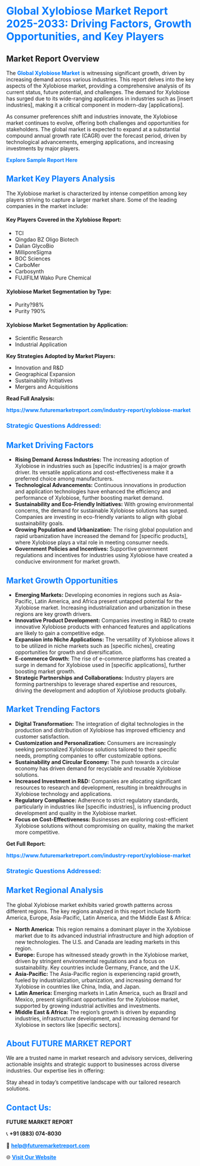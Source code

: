 <h1 style="color: #007BFF;">Global Xylobiose Market Report 2025-2033: Driving Factors, Growth Opportunities, and Key Players</h1>

<section id="overview">
<h2>Market Report Overview</h2>
<p>The <a href="https://www.futuremarketreport.com/industry-report/xylobiose-market" style="color: #007BFF; text-decoration: none;"><strong>Global Xylobiose Market</strong></a> is witnessing significant growth, driven by increasing demand across various industries. This report delves into the key aspects of the Xylobiose market, providing a comprehensive analysis of its current status, future potential, and challenges. The demand for Xylobiose has surged due to its wide-ranging applications in industries such as [insert industries], making it a critical component in modern-day [applications].</p>
<p>As consumer preferences shift and industries innovate, the Xylobiose market continues to evolve, offering both challenges and opportunities for stakeholders. The global market is expected to expand at a substantial compound annual growth rate (CAGR) over the forecast period, driven by technological advancements, emerging applications, and increasing investments by major players.</p>
</section>

<section id="overview">
<p><a href="https://www.futuremarketreport.com/request-sample/reportId=28480" style="color: #007BFF; text-decoration: none;"><strong>Explore Sample Report Here</strong></a></p>
</section>

<section id="key-players">
<h2 style="color: #007BFF;">Market Key Players Analysis</h2>
<p>The Xylobiose market is characterized by intense competition among key players striving to capture a larger market share. Some of the leading companies in the market include:</p>
<h4>Key Players Covered in the Xylobiose Report:</h4>
<ul><li>TCI</li><li>Qingdao BZ Oligo Biotech</li><li>Dalian GlycoBio</li><li>MilliporeSigma</li><li>BOC Sciences</li><li>CarboMer</li><li>Carbosynth</li><li>FUJIFILM Wako Pure Chemical</li></ul>
<h4>Xylobiose Market Segmentation by Type:</h4>
<ul><li>Purity?98%</li><li>Purity ?90%</li></ul>

<h4>Xylobiose Market Segmentation by Application:</h4>
<ul><li>Scientific Research</li><li>Industrial Application</li></ul>
<p><strong>Key Strategies Adopted by Market Players:</strong></p>
<ul>
<li>Innovation and R&D</li>
<li>Geographical Expansion</li>
<li>Sustainability Initiatives</li>
<li>Mergers and Acquisitions</li>
</ul>
</section>

<section>
<p><strong>Read Full Analysis: </strong></p><a href="https://www.futuremarketreport.com/industry-report/xylobiose-market" style="color: #007BFF; text-decoration: none;"><strong>https://www.futuremarketreport.com/industry-report/xylobiose-market</strong></a>
<h3 style="color: #007BFF;">Strategic Questions Addressed:</h3>
</section>

<section id="driving-factors">
<h2 style="color: #007BFF;">Market Driving Factors</h2>
<ul>
<li><strong>Rising Demand Across Industries:</strong> The increasing adoption of Xylobiose in industries such as [specific industries] is a major growth driver. Its versatile applications and cost-effectiveness make it a preferred choice among manufacturers.</li>
<li><strong>Technological Advancements:</strong> Continuous innovations in production and application technologies have enhanced the efficiency and performance of Xylobiose, further boosting market demand.</li>
<li><strong>Sustainability and Eco-Friendly Initiatives:</strong> With growing environmental concerns, the demand for sustainable Xylobiose solutions has surged. Companies are investing in eco-friendly variants to align with global sustainability goals.</li>
<li><strong>Growing Population and Urbanization:</strong> The rising global population and rapid urbanization have increased the demand for [specific products], where Xylobiose plays a vital role in meeting consumer needs.</li>
<li><strong>Government Policies and Incentives:</strong> Supportive government regulations and incentives for industries using Xylobiose have created a conducive environment for market growth.</li>
</ul>
</section>

<section id="growth-opportunities">
<h2 style="color: #007BFF;">Market Growth Opportunities</h2>
<ul>
<li><strong>Emerging Markets:</strong> Developing economies in regions such as Asia-Pacific, Latin America, and Africa present untapped potential for the Xylobiose market. Increasing industrialization and urbanization in these regions are key growth drivers.</li>
<li><strong>Innovative Product Development:</strong> Companies investing in R&D to create innovative Xylobiose products with enhanced features and applications are likely to gain a competitive edge.</li>
<li><strong>Expansion into Niche Applications:</strong> The versatility of Xylobiose allows it to be utilized in niche markets such as [specific niches], creating opportunities for growth and diversification.</li>
<li><strong>E-commerce Growth:</strong> The rise of e-commerce platforms has created a surge in demand for Xylobiose used in [specific applications], further boosting market growth.</li>
<li><strong>Strategic Partnerships and Collaborations:</strong> Industry players are forming partnerships to leverage shared expertise and resources, driving the development and adoption of Xylobiose products globally.</li>
</ul>
</section>

<section id="trending-factors">
<h2 style="color: #007BFF;">Market Trending Factors</h2>
<ul>
<li><strong>Digital Transformation:</strong> The integration of digital technologies in the production and distribution of Xylobiose has improved efficiency and customer satisfaction.</li>
<li><strong>Customization and Personalization:</strong> Consumers are increasingly seeking personalized Xylobiose solutions tailored to their specific needs, prompting companies to offer customizable options.</li>
<li><strong>Sustainability and Circular Economy:</strong> The push towards a circular economy has driven demand for recyclable and reusable Xylobiose solutions.</li>
<li><strong>Increased Investment in R&D:</strong> Companies are allocating significant resources to research and development, resulting in breakthroughs in Xylobiose technology and applications.</li>
<li><strong>Regulatory Compliance:</strong> Adherence to strict regulatory standards, particularly in industries like [specific industries], is influencing product development and quality in the Xylobiose market.</li>
<li><strong>Focus on Cost-Effectiveness:</strong> Businesses are exploring cost-efficient Xylobiose solutions without compromising on quality, making the market more competitive.</li>
</ul>
</section>

<section>
<p><strong>Get Full Report: </strong></p><a href="https://www.futuremarketreport.com/industry-report/xylobiose-market" style="color: #007BFF; text-decoration: none;"><strong>https://www.futuremarketreport.com/industry-report/xylobiose-market</strong></a>
<h3 style="color: #007BFF;">Strategic Questions Addressed:</h3>
</section>


<section id="regional-analysis">
<h2 style="color: #007BFF;">Market Regional Analysis</h2>
<p>The global Xylobiose market exhibits varied growth patterns across different regions. The key regions analyzed in this report include North America, Europe, Asia-Pacific, Latin America, and the Middle East & Africa:</p>
<ul>
<li><strong>North America:</strong> This region remains a dominant player in the Xylobiose market due to its advanced industrial infrastructure and high adoption of new technologies. The U.S. and Canada are leading markets in this region.</li>
<li><strong>Europe:</strong> Europe has witnessed steady growth in the Xylobiose market, driven by stringent environmental regulations and a focus on sustainability. Key countries include Germany, France, and the U.K.</li>
<li><strong>Asia-Pacific:</strong> The Asia-Pacific region is experiencing rapid growth, fueled by industrialization, urbanization, and increasing demand for Xylobiose in countries like China, India, and Japan.</li>
<li><strong>Latin America:</strong> Emerging markets in Latin America, such as Brazil and Mexico, present significant opportunities for the Xylobiose market, supported by growing industrial activities and investments.</li>
<li><strong>Middle East & Africa:</strong> The region’s growth is driven by expanding industries, infrastructure development, and increasing demand for Xylobiose in sectors like [specific sectors].</li>
</ul>
</section>

<footer>
<h2 style="color: #007BFF;">About FUTURE MARKET REPORT</h2>
<p>We are a trusted name in market research and advisory services, delivering actionable insights and strategic support to businesses across diverse industries. Our expertise lies in offering:</p>

<p>Stay ahead in today’s competitive landscape with our tailored research solutions.</p>

<h2 style="color: #007BFF;">Contact Us:</h2>
<p><strong>FUTURE MARKET REPORT</strong></p>
<p>📞 <strong>+91 (883) 074-8030</strong></p>
<p>📧 <strong><a href="mailto:help@futuremarketreport.com" style="color: #007BFF;">help@futuremarketreport.com</a></strong></p>
<p>🌐 <strong><a href="https://www.futuremarketreport.com/" style="color: #007BFF;">Visit Our Website</a></strong></p>
</footer>